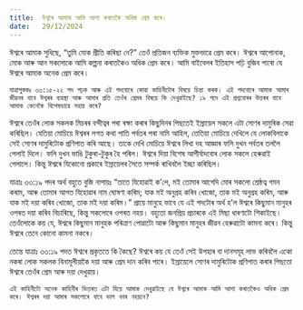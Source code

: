 ```yaml
---
title:  ঈশ্বৰে আমাক আমি আশা কৰাতকৈ অধিক প্ৰেম কৰে।
date:   29/12/2024
---
```


ঈশ্বৰে আমাক সুধিছে, “তুমি মোক প্ৰীতি কৰিছা নে?” তেওঁ প্ৰতিজন ব্যক্তিক মুক্তভাৱে প্ৰেম কৰে। ঈশ্বৰে আপোনাক, মোক আৰু আন সকলোকে আমি কল্পনা কৰাতকৈও অধিক প্ৰেম কৰে। আমি বাইবেলৰ ইতিহাস পঢ়ি বুজিব পাৰো যে ঈশ্বৰে আমাক অনেক প্ৰেম কৰে।

`যাত্ৰাপুস্তকঃ ৩৩:১৫-২২ পদ পঢ়ক আৰু এই পদবোৰে কোৱা কাহিনীটোৰ বিষয়ে চিন্তা কৰক। এই পদবোৰে আমাক আমাৰ জীৱনৰ বাবে ঈশ্বৰৰ ব্যৱস্থা আৰু আমাৰ প্ৰতি তেওঁৰ প্ৰেমৰ বিষয়ে কি দেখুৱাইছে? ১৯ পদে এই প্ৰশ্নবোৰৰ উত্তৰৰ বাবে আমাক কেনেকৈ বিশেষভাৱে সহায় কৰে?`

ঈশ্বৰে তেওঁৰ লোক সকলক মিচৰৰ বন্দীত্বৰ পৰা ৰক্ষা কৰাৰ কিছুদিনৰ পিছতেই ইস্ৰায়েল সকলে এটা সোণৰ দামুৰিক সেৱা কৰিছিল। যেতিয়া মোচিয়ে ঈশ্বৰৰ লগত কথা পাতি পৰ্বতৰ পৰা নামি আহিল, তেতিয়া মোচিয়ে দেখিলে যে লোকবিলাকে সেই সোণৰ দামুৰিটোক প্ৰণিপাত কৰি আছে। তাকে দেখি মোচিয়ে ঈশ্বৰে লিখা দহ আজ্ঞাৰ ফলি দুখন পৰ্বতৰ তললৈ পেলাই দিলে। ফলি দুখন ভাঙি টুকুৰা-টুকুৰ হৈ পৰিল। ঈশ্বৰে দিয়া বিশেষ আশীৰ্বাদবোৰ লোক সকলে হেৰুৱাই পেলালে। কিন্তু ঈশ্বৰে যিকোনো প্ৰকাৰে ইস্ৰায়েলৰ সৈতে সম্পৰ্ক ৰাখিবলৈ ইচ্ছা কৰিছিল।

যাত্ৰাঃ ৩৩:১৯ পদৰ অৰ্থ বহুতে বুজি নাপায়ঃ “তাতে যিহোৱাই ক’লে, মই তোমাৰ আগেদি মোৰ সকলো শ্ৰেষ্ঠত্ব গমন কৰাম, আৰু তোমাৰ আগত যিহোৱাৰ নাম ঘোষণা কৰিম; যাক মই অনুগ্ৰহ কৰিব খোজো, তাক মই অনুগ্ৰহ কৰিম, আৰু যাক মই দয়া কৰিব খোজো, তাক মই দয়া কৰিম।” প্ৰায়ে মানুহে ভাবে যে এই পদটোৰ অৰ্থ হ’ল ঈশ্বৰে কিছুমান মানুহৰ ওপৰত দয়া কৰিব বিচাৰিছে, কিন্তু সকলোৰে ওপৰত নহয়। বহুতো জনপ্ৰিয় প্ৰচাৰকে এই মিছা ধাৰণাটো শিকাইছে। তেওঁলোকে কয় যে, ঈশ্বৰে কিছুমান মানুহক পৰিত্ৰাণ পোৱাটো আৰু কিছুমান মানুহৰ জীৱন হেৰুৱাটো কামনা কৰে। কিন্তু ঈশ্বৰে তেনে কোনো কামনা নকৰে।

তেন্তে যাত্ৰাঃ ৩৩:১৯ পদত ঈশ্বৰে প্ৰকৃততে কি কৈছে? ঈশ্বৰে কয় যে তেওঁ সেই উপহাৰ বা দানসমূহ লাভ কৰিবলৈ একো নকৰা লোক সকলক বিনামূলীয়াকৈ দয়া আৰু প্ৰেম দান কৰিব পাৰে। ইস্ৰায়েলে সোণৰ দামুৰিটোক প্ৰণিপাত কৰাৰ পিছতো ঈশ্বৰে তেওঁৰ প্ৰেম আৰু দয়া দেখুৱায়।

`এই কাহিনীটো অনেক কাহিনীৰ ভিতৰত এটা যিয়ে আমাক দেখুৱাইছে যে ঈশ্বৰে আমাক আমি আশা কৰাতকৈও অধিক প্ৰেম কৰে। ঈশ্বৰৰ দয়া আমাৰ সকলোৰে বাবে ভাল খবৰ নহয়নে?`